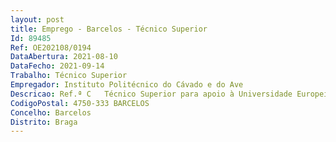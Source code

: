 ```yaml
--- 
layout: post
title: Emprego - Barcelos - Técnico Superior
Id: 89485
Ref: OE202108/0194
DataAbertura: 2021-08-10
DataFecho: 2021-09-14
Trabalho: Técnico Superior
Empregador: Instituto Politécnico do Cávado e do Ave
Descricao: Ref.ª C   Técnico Superior para apoio à Universidade Europeia RUN EU– 1 (um) TS  Técnico de Relações Internacionais para Apoio à CoordenaçãoExercício de funções consultivas, de estudo, planeamento, programação, avaliação e aplicação de métodos e processos de natureza técnica e ou científica, que envolvam o apoio técnico especializado a todas as atividades relacionadas com a gestão, coordenação, monitorização, organização e implementação da Universidade Europeia RUN EU, privilegiando se os candidatos que sejam detentores de  	Bons conhecimentos na gestão (operacional, contratual e financeira) e desenvolvimento de atividades e projetos de cooperação internacional, preferencialmente em contexto académico  	Experiência de realização de mobilidade académica e ou profissional internacional  	Conhecimentos de usabilidade e acessibilidade na web   	Fluência em língua inglesa (falada e escrita). Nível mínimo recomendado C1.
CodigoPostal: 4750-333 BARCELOS
Concelho: Barcelos
Distrito: Braga
--- 
```


